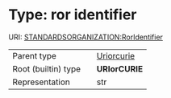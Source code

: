 
# Type: ror identifier




URI: [STANDARDSORGANIZATION:RorIdentifier](https://w3id.org/bridge2ai/standards-organization-schema/RorIdentifier)

|  |  |  |
| --- | --- | --- |
| Parent type | | [Uriorcurie](types/Uriorcurie.md) |
| Root (builtin) type | | **URIorCURIE** |
| Representation | | str |
